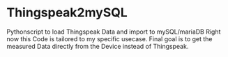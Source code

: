 # Thingspeak2mySQL
Pythonscript to load Thingspeak Data and import to mySQL/mariaDB
Right now this Code is tailored to my specific usecase. Final goal is to get the measured Data directly from the Device instead of Thingspeak.
